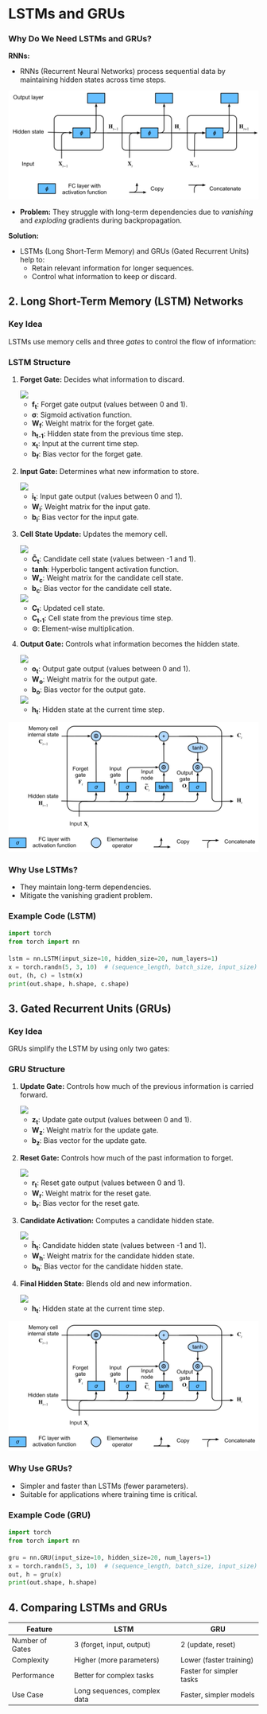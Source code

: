 # LSTMs and GRUs

### Why Do We Need LSTMs and GRUs?

**RNNs:**
- RNNs (Recurrent Neural Networks) process sequential data by maintaining hidden states across time steps.

![Vanilla RNN Architecture](images/rnn.png)

- **Problem:** They struggle with long-term dependencies due to *vanishing* and *exploding* gradients during backpropagation.

**Solution:**
- LSTMs (Long Short-Term Memory) and GRUs (Gated Recurrent Units) help to:
  - Retain relevant information for longer sequences.
  - Control what information to keep or discard.

## 2. Long Short-Term Memory (LSTM) Networks

### Key Idea
LSTMs use memory cells and three *gates* to control the flow of information:

### LSTM Structure
1. **Forget Gate:** Decides what information to discard.
   
   <img src="https://latex.codecogs.com/png.latex?\mathbf{f}_t%20=%20\sigma(\mathbf{W}_f%20[\mathbf{h}_{t-1},%20\mathbf{x}_t]%20+%20\mathbf{b}_f)" />
   
   - **f<sub>t</sub>**: Forget gate output (values between 0 and 1).
   - **σ**: Sigmoid activation function.
   - **W<sub>f</sub>**: Weight matrix for the forget gate.
   - **h<sub>t-1</sub>**: Hidden state from the previous time step.
   - **x<sub>t</sub>**: Input at the current time step.
   - **b<sub>f</sub>**: Bias vector for the forget gate.

2. **Input Gate:** Determines what new information to store.

   <img src="https://latex.codecogs.com/png.latex?\mathbf{i}_t%20=%20\sigma(\mathbf{W}_i%20[\mathbf{h}_{t-1},%20\mathbf{x}_t]%20+%20\mathbf{b}_i)" />
   
   - **i<sub>t</sub>**: Input gate output (values between 0 and 1).
   - **W<sub>i</sub>**: Weight matrix for the input gate.
   - **b<sub>i</sub>**: Bias vector for the input gate.

3. **Cell State Update:** Updates the memory cell.

   <img src="https://latex.codecogs.com/png.latex?\tilde{\mathbf{C}}_t%20=%20\tanh(\mathbf{W}_c%20[\mathbf{h}_{t-1},%20\mathbf{x}_t]%20+%20\mathbf{b}_c)" />
   
   - **C̃<sub>t</sub>**: Candidate cell state (values between -1 and 1).
   - **tanh**: Hyperbolic tangent activation function.
   - **W<sub>c</sub>**: Weight matrix for the candidate cell state.
   - **b<sub>c</sub>**: Bias vector for the candidate cell state.

   <img src="https://latex.codecogs.com/png.latex?\mathbf{C}_t%20=%20\mathbf{f}_t%20\odot%20\mathbf{C}_{t-1}%20+%20\mathbf{i}_t%20\odot%20\tilde{\mathbf{C}}_t" />
   
   - **C<sub>t</sub>**: Updated cell state.
   - **C<sub>t-1</sub>**: Cell state from the previous time step.
   - **⊙**: Element-wise multiplication.

4. **Output Gate:** Controls what information becomes the hidden state.

   <img src="https://latex.codecogs.com/png.latex?\mathbf{o}_t%20=%20\sigma(\mathbf{W}_o%20[\mathbf{h}_{t-1},%20\mathbf{x}_t]%20+%20\mathbf{b}_o)" />
   
   - **o<sub>t</sub>**: Output gate output (values between 0 and 1).
   - **W<sub>o</sub>**: Weight matrix for the output gate.
   - **b<sub>o</sub>**: Bias vector for the output gate.

   <img src="https://latex.codecogs.com/png.latex?\mathbf{h}_t%20=%20\mathbf{o}_t%20\odot%20\tanh(\mathbf{C}_t)" />
   
   - **h<sub>t</sub>**: Hidden state at the current time step.

![LSTM Architecture](images/lstm.png)

### Why Use LSTMs?
- They maintain long-term dependencies.
- Mitigate the vanishing gradient problem.

### Example Code (LSTM)
```python
import torch
from torch import nn

lstm = nn.LSTM(input_size=10, hidden_size=20, num_layers=1)
x = torch.randn(5, 3, 10)  # (sequence_length, batch_size, input_size)
out, (h, c) = lstm(x)
print(out.shape, h.shape, c.shape)
```

## 3. Gated Recurrent Units (GRUs)

### Key Idea
GRUs simplify the LSTM by using only two gates:

### GRU Structure
1. **Update Gate:** Controls how much of the previous information is carried forward.

   <img src="https://latex.codecogs.com/png.latex?\mathbf{z}_t%20=%20\sigma(\mathbf{W}_z%20[\mathbf{h}_{t-1},%20\mathbf{x}_t]%20+%20\mathbf{b}_z)" />
   
   - **z<sub>t</sub>**: Update gate output (values between 0 and 1).
   - **W<sub>z</sub>**: Weight matrix for the update gate.
   - **b<sub>z</sub>**: Bias vector for the update gate.

2. **Reset Gate:** Controls how much of the past information to forget.

   <img src="https://latex.codecogs.com/png.latex?\mathbf{r}_t%20=%20\sigma(\mathbf{W}_r%20[\mathbf{h}_{t-1},%20\mathbf{x}_t]%20+%20\mathbf{b}_r)" />
   
   - **r<sub>t</sub>**: Reset gate output (values between 0 and 1).
   - **W<sub>r</sub>**: Weight matrix for the reset gate.
   - **b<sub>r</sub>**: Bias vector for the reset gate.

3. **Candidate Activation:** Computes a candidate hidden state.

   <img src="https://latex.codecogs.com/png.latex?\tilde{\mathbf{h}}_t%20=%20\tanh(\mathbf{W}_h%20[\mathbf{r}_t%20\odot%20\mathbf{h}_{t-1},%20\mathbf{x}_t]%20+%20\mathbf{b}_h)" />
   
   - **h̃<sub>t</sub>**: Candidate hidden state (values between -1 and 1).
   - **W<sub>h</sub>**: Weight matrix for the candidate hidden state.
   - **b<sub>h</sub>**: Bias vector for the candidate hidden state.

4. **Final Hidden State:** Blends old and new information.

   <img src="https://latex.codecogs.com/png.latex?\mathbf{h}_t%20=%20\mathbf{z}_t%20\odot%20\mathbf{h}_{t-1}%20+%20(1%20-%20\mathbf{z}_t)%20\odot%20\tilde{\mathbf{h}}_t" />
   
   - **h<sub>t</sub>**: Hidden state at the current time step.

![GRU Architecture](images/lstm.png)

### Why Use GRUs?
- Simpler and faster than LSTMs (fewer parameters).
- Suitable for applications where training time is critical.

### Example Code (GRU)
```python
import torch
from torch import nn

gru = nn.GRU(input_size=10, hidden_size=20, num_layers=1)
x = torch.randn(5, 3, 10)  # (sequence_length, batch_size, input_size)
out, h = gru(x)
print(out.shape, h.shape)
```

## 4. Comparing LSTMs and GRUs

| Feature            | LSTM                         | GRU                    |
|--------------------|------------------------------|-------------------------|
| Number of Gates    | 3 (forget, input, output)    | 2 (update, reset)       |
| Complexity         | Higher (more parameters)     | Lower (faster training) |
| Performance        | Better for complex tasks     | Faster for simpler tasks|
| Use Case           | Long sequences, complex data | Faster, simpler models  |

